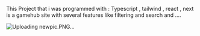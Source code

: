 This Project that i was programmed with : Typescript , tailwind , react , next is a gamehub site with several features like filtering and search and ....

![Uploading newpic.PNG…]()
